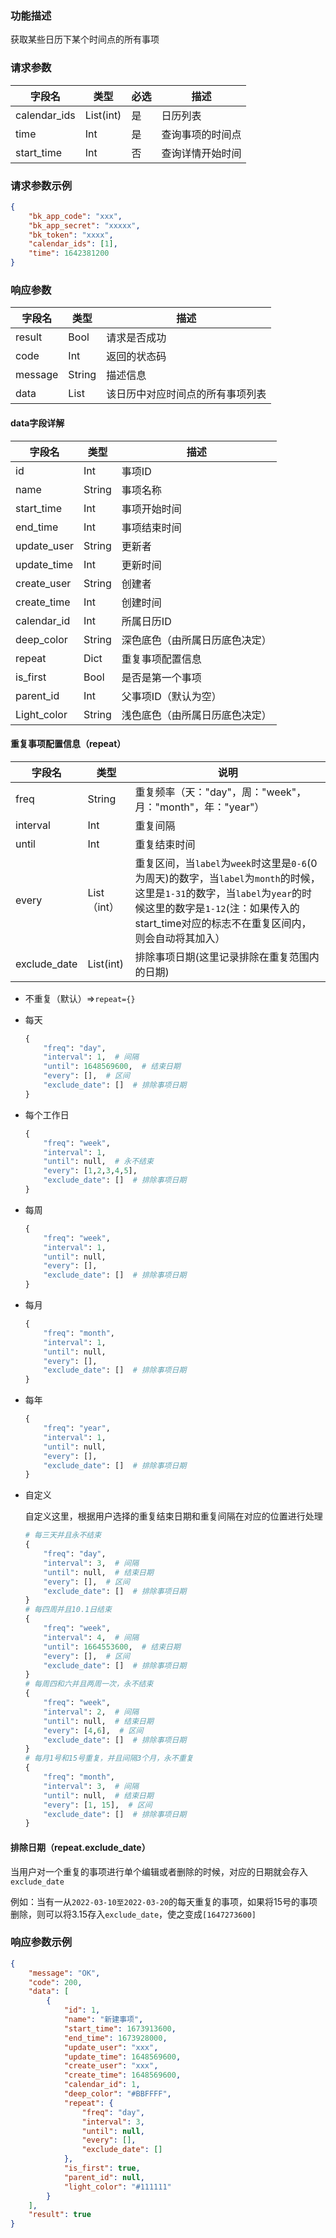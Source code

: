 ### 功能描述

获取某些日历下某个时间点的所有事项


### 请求参数

| 字段名       | 类型      | 必选 | 描述             |
| ------------ | --------- | ---- | ---------------- |
| calendar_ids | List(int) | 是   | 日历列表         |
| time         | Int       | 是   | 查询事项的时间点 |
| start_time   | Int       | 否   | 查询详情开始时间 |

### 请求参数示例

```json
{
    "bk_app_code": "xxx",
    "bk_app_secret": "xxxxx",
    "bk_token": "xxxx",
    "calendar_ids": [1],
    "time": 1642381200
}
```

### 响应参数

| 字段名  | 类型   | 描述                             |
| ------- | ------ | -------------------------------- |
| result  | Bool   | 请求是否成功                     |
| code    | Int    | 返回的状态码                     |
| message | String | 描述信息                         |
| data    | List   | 该日历中对应时间点的所有事项列表 |

#### data字段详解

| 字段名      | 类型   | 描述                           |
| ----------- | ------ | ------------------------------ |
| id          | Int    | 事项ID                         |
| name        | String | 事项名称                       |
| start_time  | Int    | 事项开始时间                   |
| end_time    | Int    | 事项结束时间                   |
| update_user | String | 更新者                         |
| update_time | Int    | 更新时间                       |
| create_user | String | 创建者                         |
| create_time | Int    | 创建时间                       |
| calendar_id | Int    | 所属日历ID                     |
| deep_color  | String | 深色底色（由所属日历底色决定） |
| repeat      | Dict   | 重复事项配置信息               |
| is_first    | Bool   | 是否是第一个事项               |
| parent_id   | Int    | 父事项ID（默认为空）           |
| Light_color | String | 浅色底色（由所属日历底色决定） |

#### 重复事项配置信息（repeat）

| 字段名       | 类型        | 说明                                                         |
| ------------ | ----------- | ------------------------------------------------------------ |
| freq         | String      | 重复频率（天："day"，周："week"，月："month"，年："year"）   |
| interval     | Int         | 重复间隔                                                     |
| until        | Int         | 重复结束时间                                                 |
| every        | List（int） | 重复区间，当`label`为`week`时这里是`0-6`(0为周天)的数字，当`label`为`month`的时候，这里是`1-31`的数字，当`label`为`year`的时候这里的数字是`1-12`(注：如果传入的start_time对应的标志不在重复区间内，则会自动将其加入） |
| exclude_date | List(int)   | 排除事项日期(这里记录排除在重复范围内的日期)                 |

- 不重复（默认）=>`repeat={}`

- 每天

    ```python
    {
        "freq": "day",
        "interval": 1,  # 间隔
        "until": 1648569600,  # 结束日期
        "every": [],  # 区间
        "exclude_date": []  # 排除事项日期
    }
    ```

- 每个工作日

    ```python
    {
        "freq": "week",
        "interval": 1,
        "until": null,  # 永不结束
        "every": [1,2,3,4,5],
        "exclude_date": []  # 排除事项日期
    }
    ```

- 每周

    ```python
    {
        "freq": "week",
        "interval": 1,
        "until": null,
        "every": [],
        "exclude_date": []  # 排除事项日期
    }
    ```

- 每月

    ```python
    {
        "freq": "month",
        "interval": 1, 
        "until": null,
        "every": [],
        "exclude_date": []  # 排除事项日期
    }
    ```

- 每年

    ```python
    {
        "freq": "year",
        "interval": 1, 
        "until": null,
        "every": [],
        "exclude_date": []  # 排除事项日期
    }
    ```

- 自定义

    自定义这里，根据用户选择的重复结束日期和重复间隔在对应的位置进行处理

    ```python
    # 每三天并且永不结束
    {
        "freq": "day",
        "interval": 3,  # 间隔
        "until": null,  # 结束日期
        "every": [],  # 区间
        "exclude_date": []  # 排除事项日期
    }
    # 每四周并且10.1日结束
    {
        "freq": "week",
        "interval": 4,  # 间隔
        "until": 1664553600,  # 结束日期
        "every": [],  # 区间
        "exclude_date": []  # 排除事项日期
    }
    # 每周四和六并且两周一次，永不结束
    {
        "freq": "week",
        "interval": 2,  # 间隔
        "until": null,  # 结束日期
        "every": [4,6],  # 区间
        "exclude_date": []  # 排除事项日期
    }
    # 每月1号和15号重复，并且间隔3个月，永不重复
    {
        "freq": "month",
        "interval": 3,  # 间隔
        "until": null,  # 结束日期
        "every": [1, 15],  # 区间
        "exclude_date": []  # 排除事项日期
    }
    ```

#### 排除日期（repeat.exclude_date）

当用户对一个重复的事项进行单个编辑或者删除的时候，对应的日期就会存入`exclude_date`

例如：当有一从`2022-03-10至2022-03-20`的每天重复的事项，如果将15号的事项删除，则可以将3.15存入`exclude_date`，使之变成`[1647273600]`

### 响应参数示例

```json
{
    "message": "OK",
    "code": 200,
    "data": [
        {
            "id": 1,
            "name": "新建事项",
            "start_time": 1673913600,
            "end_time": 1673928000,
            "update_user": "xxx",
            "update_time": 1648569600,
            "create_user": "xxx",
            "create_time": 1648569600,
            "calendar_id": 1,
            "deep_color": "#BBFFFF",
            "repeat": {
                "freq": "day",
                "interval": 3,
                "until": null,
                "every": [],
                "exclude_date": []
            },
            "is_first": true,
            "parent_id": null,
            "light_color": "#111111"
        }
    ],
    "result": true
}
```